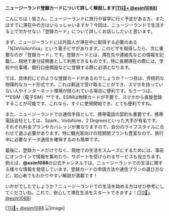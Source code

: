 **ニュージーランド登録カードについて詳しく解説します[[TG💪+ @esim1088](https://t.me/s/esim1088)]**

こんにちは！皆さん、ニュージーランドに旅行や留学に行く予定がある方、またはすでに滞在中の方はいらっしゃいますか？今回は、ニュージーランドで生活する上で欠かせない「登録カード」について詳しくお話ししたいと思います。

まず、ニュージーランドには外国人が滞在中に取得する必要のある「NZeVisitorVisa」という電子ビザがあります。このビザを取得したら、次に重要なのが「登録カード」です。登録カードとは、滞在先や連絡先などの情報を記載し、現地で身分証明書として利用できるものです。特に長期滞在の際には、学校や仕事場、銀行口座開設などに登録する際に必須となります。

では、具体的にどのような登録カードがあるのでしょうか？一つ目は、传统的な物理的なカード形式です。これは郵送で受け取ることができ、スマホを持っていない人やインターネット環境が限られている場合に便利です。もう一つは、**ESIM（電子SIM）**です。ESIMは物理カードが不要で、スマホから直接登録することが可能です。これなら、すぐに使用開始でき、とても便利ですね。

また、ニュージーランドでの通信手段として、携帯電話の契約も重要です。携帯電話会社としては、Spark、Vodafone、2 Degreesといった大手が有名です。それぞれ料金プランやカバレッジが異なりますので、自分のライフスタイルに合わせて選ぶ必要があります。特に観光客向けの短期間プランも豊富なので、旅行中に必要なデータ通信を確保するのも簡単です。

最後に、登録カードだけでなく、現地での生活をスムーズにするためには、事前にオンラインで情報を集めたり、サポートを受けられるサービスも役立ちます。例えば、**@esim1088**の公式チャンネルでは、ニュージーランドでの生活に関する様々な情報を発信しています。登録カードの申請方法や通信プランの選び方など、初心者でもわかりやすい解説が満載です！

いかがでしたでしょうか？ニュージーランドでの生活を始める方はぜひ参考にしてくださいね。これで、安心して滞在生活をスタートできますよ！[[TG💪+ @esim1088](https://t.me/s/esim1088)]

[[TG💪+ @esim1088](https://t.me/s/esim1088) ![Image](https://i.postimg.cc/Y0z9fWf4/image.png)]